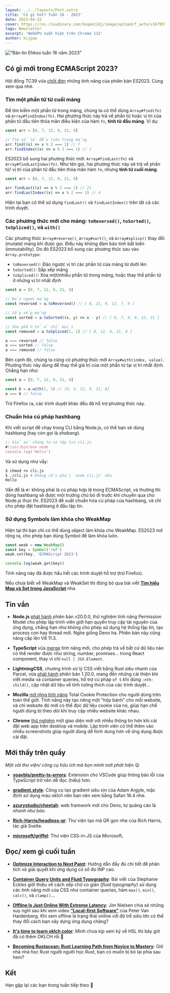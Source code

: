 ```yaml
---
layout: ../../layouts/Post.astro
title: 'Có gì hot? Tuần 16 - 2023'
date: 2023-04-22
cover: https://res.cloudinary.com/duqeezi8j/image/upload/f_auto/v1679593392/ehkoo/newsletters/w16-2023.png
tags: Newsletter
excerpt: 'WebGPU xuất hiện trên Chrome 113'
author: kcjpop
---
```


!["Bản tin Ehkoo tuần 16 năm 2023"](https://res.cloudinary.com/duqeezi8j/image/upload/f_auto/v1679593392/ehkoo/newsletters/w16-2023.png)

## Có gì mới trong ECMAScript 2023?

Hội đồng TC39 vừa [chốt đơn](https://github.com/tc39/proposals/blob/main/finished-proposals.md) những tính năng của phiên bản ES2023. Cùng xem qua nhé.

### Tìm một phần tử từ cuối mảng

Để tìm kiếm một phần tử trong mảng, chúng ta có thể dùng `Array#find(fn)` và `Array#findIndex(fn)`. Hai phương thức này trả về phần tử hoặc vị trí của phần tử đầu tiên thỏa mãn điều kiện của hàm `fn`, **tính từ đầu mảng**. Ví dụ:

```js
const arr = [0, 7, 12, 9, 21, 8]

// Tìm số lẻ đầu tiên trong mảng
arr.find((x) => x % 2 === 1) // 7
arr.findIndex((x) => x % 2 === 1) // 1
```

ES2023 bổ sung hai phương thức mới: `Array#findLast(fn)` và `Array#findLastIndex(fn)`. Như tên gọi, hai phương thức này sẽ trả về phần tử/ vị trí của phần tử đầu tiên thỏa mãn hàm `fn`, nhưng **tính từ cuối mảng**.

```js
const arr = [0, 7, 12, 9, 21, 8]

arr.findLast((x) => x % 2 === 1) // 21
arr.findLastIndex((x) => x % 2 === 1) // 4
```

Hiện tại bạn có thể sử dụng `findLast()` và `findLastIndex()` trên tất cả các trình duyệt.

### Các phương thức mới cho mảng: `toReversed()`, `toSorted()`, `toSpliced()`, và `with()`

Các phương thức `Array#reverse()`, `Array#sort()`, và `Array#splice()` thay đổi (mutate) mảng khi được gọi. Điều này không đảm bảo tính bất biến (immutability). Do đó ES2023 bổ sung các phương thức sau vào `Array.prototype`:

- `toReversed()`: Đảo ngược vị trí các phần tử của mảng từ dưới lên
- `toSorted()`: Sắp xếp mảng
- `toSpliced()`: Xóa một/nhiều phần tử trong mảng, hoặc thay thế phần tử ở những vị trí nhất định

```js
const a = [0, 7, 12, 9, 21, 8]

// Đảo ngược mảng
const reversed = a.toReversed() // [ 8, 21, 9, 12, 7, 0 ]

// Sắp xếp mảng
const sorted = a.toSorted((x, y) => x - y) // [ 0, 7, 8, 9, 12, 21 ]

// Xóa phần tử ở chỉ mục 1
const removed = a.toSpliced(1, 1) // [ 0, 12, 9, 21, 8 ]

a === reversed // false
a === sorted // false
a === removed // false
```

Bên cạnh đó, chúng ta cũng có phương thức mới `Array#with(index, value)`. Phương thức này dùng để thay thế giá trị của một phần tử tại vị trí nhất định. Chẳng hạn như:

```js
const a = [0, 7, 12, 9, 21, 8]

const b = a.with(1, 3) // [0, 3, 12, 9, 21, 8]
a === b // false
```

Trừ Firefox ra, các trình duyệt khác đều đã hỗ trợ phương thức này.

### Chuẩn hóa cú pháp hashbang

Khi viết script để chạy trong CLI bằng Node.js, có thể bạn sẽ dùng hashbang (hay còn gọi là _shebang_).

```js
// Giả sử chúng ta có tập tin cli.js
#!/usr/bin/env node
console.log('Hello')
```

Và sử dụng như vầy:

```bash
$ chmod +x cli.js
$ ./cli.js # Không cần phải `node cli.js` nữa
Hello
```

Vấn đề là `#!` không phải là cú pháp hợp lệ trong ECMAScript, và thường thì dòng hashbang sẽ được môi trường chủ bỏ đi trước khi chuyển qua cho Node.js thực thi. ES2023 đề xuất chuẩn hóa cú pháp của hashbang, và chỉ cho phép đặt hashbang ở đầu tập tin.

### Sử dụng Symbols làm khóa cho WeakMap

Hiện tại thì bạn chỉ có thể dùng object làm khóa cho WeakMap. ES2023 mở rộng ra, cho phép bạn dùng Symbol để làm khóa luôn.

```js
const weak = new WeakMap()
const key = Symbol('ref')
weak.set(key, 'ECMAScript 2023')

console.log(weak.get(key))
```

Tính năng này đã được hầu hết các trình duyệt hỗ trợ (trừ Firefox).

Nếu chưa biết về WeakMap và WeakSet thì đừng bỏ qua bài viết [**Tìm hiểu Map và Set trong JavaScript**](https://ehkoo.com/bai-viet/map-set-javascript-es6-es2015#weakmap-v%C3%A0-weakset) nha.

## Tin vắn

- **Node.js** [phát hành](https://nodejs.org/en/blog/release/v20.0.0) phiên bản v20.0.0, thử nghiệm tính năng Permission Model cho phép lập trình viên giới hạn quyền truy cập tài nguyên của ứng dụng, chẳng hạn như không cho phép sử dụng hệ thống tập tin, tạo process con hay thread mới. Nghe giống Deno ha. Phiên bản này cũng nâng cấp lên V8 11.3.

- **TypeScript** vừa [merge](https://github.com/microsoft/TypeScript/pull/51328) tính năng mới, cho phép trả về bất cứ dữ liệu nào có thể render được như string, number, promises… trong React component, thay vì chỉ `null | JSX.Element`.

- **LightningCSS**, chương trình xử lý CSS viết bằng Rust siêu nhanh của Parcel, vừa [phát hành](https://github.com/parcel-bundler/lightningcss/releases/tag/v1.20.0) phiên bản 1.20.0, mang đến những cải thiện khi viết media và container queries, hỗ trợ cú pháp `of S` khi dùng `:nth-child()`, cập nhật dữ liệu về tính tương thích của các trình duyệt…

- **Mozilla** [mở rộng tính năng](https://blog.mozilla.org/en/mozilla/firefox-rolls-out-total-cookie-protection-by-default-to-all-users-worldwide/) Total Cookie Protection cho người dùng trên toàn thế giới. Tính năng này tạo riêng một "hộp bánh" cho mỗi website, và chỉ website đó mới có thể đọc dữ liệu cookie của nó, giúp hạn chế người dùng bị theo dõi khi truy cập nhiều website khác nhau.

- **Chrome** [thử nghiệm](https://developer.chrome.com/en/blog/richer-install-ui-desktop/) một giao diện mới với nhiều thông tin hơn khi cài đặt web app trên desktop và mobile. Lập trình viên có thể thêm vào nhiều screenshots giúp người dùng dễ hình dung hơn về ứng dụng được cài đặt.

## Mới thấy trên quầy

_Một vài thư viện/ công cụ hữu ích mà bọn mình mới phát hiện_ 😛

- [**yoavbls/pretty-ts-errors**](https://github.com/yoavbls/pretty-ts-errors): Extension cho VSCode giúp thông báo lỗi của TypeScript trở nên dễ đọc (hiểu) hơn.

- [**gradient.style**](https://gradient.style): Công cụ tạo gradient siêu xịn của Adam Argyle, mặc định sử dụng màu oklch nên bạn nên xem bằng Safari 16.4 nhe.

- [**azurystudio/cheetah**](https://github.com/azurystudio/cheetah): web framwork mới cho Deno, tự quảng cáo là _nhanh như báo_.

- [**Rich-Harris/headless-qr**](https://github.com/Rich-Harris/headless-qr): Thư viện tạo mã QR gọn nhẹ của Rich Harris, tác giả Svelte.

- [**microsoft/griffel**](https://github.com/microsoft/griffel): Thư viện CSS-in-JS của Microsoft,

## Đọc/ xem gì cuối tuần

- [**Optimize Interaction to Next Paint**](https://web.dev/optimize-inp/): Hướng dẫn đầy đủ chi tiết để phân tích và giải quyết khi ứng dụng có số đo INP cao.

- [**Container Query Units and Fluid Typography**](https://moderncss.dev/container-query-units-and-fluid-typography/): Bài viết của Stephanie Eckles giới thiệu về cách xếp chữ co giãn (_fluid typography_) sử dụng các tính năng mới của CSS như container queries, hàm `max()`, `min()`, `calc()`, và `clamp()`…

- [**Offline Is Just Online With Extreme Latency**](https://blog.jim-nielsen.com/2023/offline-is-online-with-extreme-latency/): Jim Nielsen chia sẻ những suy nghĩ sau khi xem video [**“Local-first Software”**](https://www.youtube.com/watch?v=KrPsyr8Ig6M) của Peter Van Hardenberg. Khi xem offline là trạng thái online với độ trễ siêu lớn có thể thay đổi cách bạn xây dựng ứng dụng chăng?

- [**It's time to learn oklch color**](https://keithjgrant.com/posts/2023/04/its-time-to-learn-oklch-color/): Mình chưa kịp xem kỹ về HSL thì bây giờ đã có thêm OKLCH rồi 🥲

- [**Becoming Rustacean: Rust Learning Path from Novice to Mastery**](https://nativebyx.dev/rust/becoming-rustacean/rust-learning-path-from-novice-to-mastery.html): Giờ nhà nhà học Rust người người học Rust, bạn có muốn bị bỏ lại phía sau hem?

## Kết

Hẹn gặp lại các bạn trong tuần tiếp theo 👋
